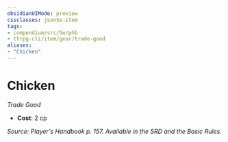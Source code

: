 ```yaml
---
obsidianUIMode: preview
cssclasses: json5e-item
tags:
- compendium/src/5e/phb
- ttrpg-cli/item/gear/trade-good
aliases: 
- "Chicken"
---
```

# Chicken
*Trade Good*  

- **Cost**: 2 cp

*Source: Player's Handbook p. 157. Available in the SRD and the Basic Rules.*